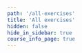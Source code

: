 ```yaml
---
path: '/all-exercises'
title: 'All exercises'
hidden: false
hide_in_sidebar: true
course_info_page: true
---
```


<exercises-in-all-sections></exercises-in-all-sections>
